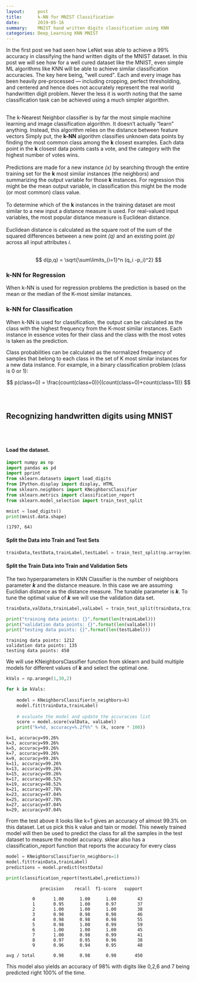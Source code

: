 ```yaml
---
layout:     post
title:      k-NN for MNIST Classification
date:       2019-05-16
summary:    MNIST hand written digits classification using KNN
categories: Deep_Learning KNN MNIST
---
```

<script type="text/javascript" async
  src="https://cdn.mathjax.org/mathjax/latest/MathJax.js?config=TeX-MML-AM_CHTML">
</script>

In the first post we had seen how LeNet was able to achieve a 99% accuracy in classifying the hand written digits of the MNIST dataset. In this post we will see how for a well cured dataset like the MNIST, even simple ML algorithms like KNN will be able to achieve similar classification accuracies. The key here being, "well cured". Each and every image has been heavily pre-processed — including cropping, perfect thresholding, and centered and hence does not accurately represent the real world handwritten digit problem. Never the less it is worth noting that the same classification task can be achieved using a much simpler algorithm. 
<br>
<br>

The k-Nearest Neighbor classifier is by far the most simple machine learning and image classification
algorithm. It doesn’t actually “learn” anything. Instead, this
algorithm relies on the distance between feature vectors 
Simply put, the **k-NN** algorithm classifies unknown data points by finding the most common
class among the **k** closest examples. Each data point in the **k** closest data points casts a vote, and the category with the highest number of votes wins.
<br>
<br>
Predictions are made for a new instance *(x)* by searching through the entire training set for the **k** most similar instances (the neighbors) and summarizing the output variable for those **k** instances. For regression this might be the mean output variable, in classification this might be the mode (or most common) class value.
<br>
<br>
To determine which of the **k** instances in the training dataset are most similar to a new input a distance measure is used. For real-valued input variables, the most popular distance measure is Euclidean distance.
<br>
<br>
Euclidean distance is calculated as the square root of the sum of the squared differences between a new point *(q)* and an existing point *(p)* across all input attributes *i*.
<br>
<br>

$$ d(p,q) = \sqrt{\sum\limits_{i=1}^n (q_i -p_i)^2} $$

### k-NN for Regression
When k-NN is used for regression problems the prediction is based on the mean or the median of the K-most similar instances.

###  k-NN for Classification
When k-NN is used for classification, the output can be calculated as the class with the highest frequency from the K-most similar instances. Each instance in essence votes for their class and the class with the most votes is taken as the prediction.

Class probabilities can be calculated as the normalized frequency of samples that belong to each class in the set of K most similar instances for a new data instance. For example, in a binary classification problem (class is 0 or 1):

$$ p(class=0) = \frac{count(class=0)}{(count(class=0)+count(class=1))} $$
<br>
<br>

## Recognizing handwritten digits using MNIST
<br>
<br>

#### Load the dataset.




```python
import numpy as np
import pandas as pd
import pprint
from sklearn.datasets import load_digits
from IPython.display import display, HTML
from sklearn.neighbors import KNeighborsClassifier
from sklearn.metrics import classification_report
from sklearn.model_selection import train_test_split

mnist = load_digits()
print(mnist.data.shape)
```

    (1797, 64)
    

#### Split the Data into Train and Test Sets



```python
trainData,testData,trainLabel,testLabel = train_test_split(np.array(mnist.data),mnist.target,test_size=0.25,random_state=42)
```

#### Split the Train Data into Train and Validation Sets

The two hyperparameters in KNN Classifier is the number of neighbors parameter ***k*** and the distance measure. In this case we are assuming Euclidian distance as the distance measure. The tunable parameter is ***k***. To tune the optimal value of ***k*** we will use the validation data set. 


```python
trainData,valData,trainLabel,valLabel = train_test_split(trainData,trainLabel,test_size=0.1,random_state=84)

print("training data points: {}".format(len(trainLabel)))
print("validation data points: {}".format(len(valLabel)))
print("testing data points: {}".format(len(testLabel)))
```

    training data points: 1212
    validation data points: 135
    testing data points: 450
    

We will use KNeighborsClassifier function from sklearn and build multiple models for different values of ***k*** and select the optimal one. 


```python
kVals = np.arange(1,30,2)

for k in kVals:
    
    model = KNeighborsClassifier(n_neighbors=k)
    model.fit(trainData,trainLabel)
    
    # evaluate the model and update the accuracies list
    score = model.score(valData, valLabel)
    print("k=%d, accuracy=%.2f%%" % (k, score * 100))

```

    k=1, accuracy=99.26%
    k=3, accuracy=99.26%
    k=5, accuracy=99.26%
    k=7, accuracy=99.26%
    k=9, accuracy=99.26%
    k=11, accuracy=99.26%
    k=13, accuracy=99.26%
    k=15, accuracy=99.26%
    k=17, accuracy=98.52%
    k=19, accuracy=98.52%
    k=21, accuracy=97.78%
    k=23, accuracy=97.04%
    k=25, accuracy=97.78%
    k=27, accuracy=97.04%
    k=29, accuracy=97.04%
    

From the test above it looks like k=1 gives an accuracy of almost 99.3% on this dataset. Let us pick this k value and tain or model. This newely trained model will then be used to predict the class for all the samples in the test dataset to measure the model accuracy. sklear also has a classification_report function that reports the accuracy for every class


```python
model = KNeighborsClassifier(n_neighbors=1)
model.fit(trainData,trainLabel)
predictions = model.predict(testData)

print(classification_report(testLabel,predictions))
```

                 precision    recall  f1-score   support
    
              0       1.00      1.00      1.00        43
              1       0.95      1.00      0.97        37
              2       1.00      1.00      1.00        38
              3       0.98      0.98      0.98        46
              4       0.98      0.98      0.98        55
              5       0.98      1.00      0.99        59
              6       1.00      1.00      1.00        45
              7       1.00      0.98      0.99        41
              8       0.97      0.95      0.96        38
              9       0.96      0.94      0.95        48
    
    avg / total       0.98      0.98      0.98       450
    
    

This model also yields an accuracy of 98%  with digits like 0,2,6 and 7 being predicted right 100% of the time.


```python

```
